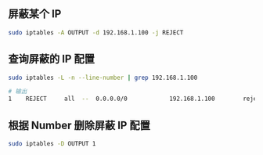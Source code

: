 ## 屏蔽某个 IP 

```bash
sudo iptables -A OUTPUT -d 192.168.1.100 -j REJECT
```



## 查询屏蔽的 IP 配置

```bash
sudo iptables -L -n --line-number | grep 192.168.1.100

# 输出
1    REJECT     all  --  0.0.0.0/0            192.168.1.100        reject-with icmp-port-unreachable
```


## 根据 Number 删除屏蔽 IP 配置

```bash
sudo iptables -D OUTPUT 1
```